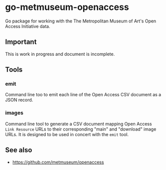 # go-metmuseum-openaccess

Go package for working with the The Metropolitan Museum of Art's Open Access Initiative data.

## Important

This is work in progress and document is incomplete.

## Tools

### emit

Command line too to emit each line of the Open Access CSV document as a JSON record.

### images

Command line tool to generate a CSV document mapping Open Access `Link Resource` URLs to their corresponding "main" and "download" image URLs. It is designed to be used in concert with the `emit` tool.

## See also

* https://github.com/metmuseum/openaccess